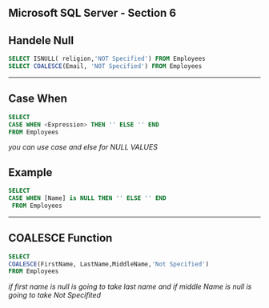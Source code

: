 ## Microsoft SQL Server - Section 6
## Handele Null
```sql
SELECT ISNULL( religion,'NOT Specified') FROM Employees
SELECT COALESCE(Email, 'NOT Specified') FROM Employees
```
----------------------------------
## Case When
```sql
SELECT 
CASE WHEN <Expression> THEN '' ELSE '' END
FROM Employees
```
*you can use case and else for NULL VALUES*
## Example
```sql
SELECT 
CASE WHEN [Name] is NULL THEN '' ELSE '' END
 FROM Employees
```
------------------------------------
## COALESCE Function
```sql
SELECT 
COALESCE(FirstName, LastName,MiddleName,'Not Specified') 
FROM Employees

```
*if first name is null is going to take last name and if middle Name is null is going to take Not Specifited*
